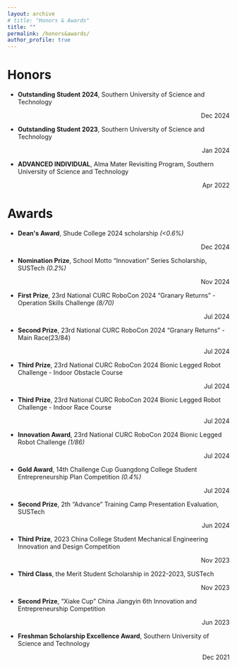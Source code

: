 ```yaml
---
layout: archive
# title: "Honors & Awards"
title: ""
permalink: /honors&awards/
author_profile: true
---
```


Honors
======
- **Outstanding Student 2024**, Southern University of Science and Technology
<div style="text-align: right;">Dec 2024</div>

- **Outstanding Student 2023**, Southern University of Science and Technology
<div style="text-align: right;">Jan 2024</div>

- **ADVANCED INDIVIDUAL**, Alma Mater Revisiting Program, Southern University of Science and Technology
<div style="text-align: right;">Apr 2022</div>

Awards
======
- **Dean's Award**, Shude College 2024 scholarship *(<0.6%)*
<div style="text-align: right;">Dec 2024</div>

- **Nomination Prize**, School Motto “Innovation” Series Scholarship, SUSTech *(0.2%)*
<div style="text-align: right;">Nov 2024</div>

- **First Prize**, 23rd National CURC RoboCon 2024 “Granary Returns” - Operation Skills Challenge *(8/70)*
<div style="text-align: right;">Jul 2024</div>
<!-- Committee of China University Robot Competition -->

- **Second Prize**, 23rd National CURC RoboCon 2024 “Granary Returns” - Main Race(23/84)
<div style="text-align: right;">Jul 2024</div>

- **Third Prize**, 23rd National CURC RoboCon 2024 Bionic Legged Robot Challenge - Indoor Obstacle Course
<div style="text-align: right;">Jul 2024</div>

- **Third Prize**, 23rd National CURC RoboCon 2024 Bionic Legged Robot Challenge - Indoor Race Course
<div style="text-align: right;">Jul 2024</div>

- **Innovation Award**, 23rd National CURC RoboCon 2024 Bionic Legged Robot Challenge *(1/86)*
<div style="text-align: right;">Jul 2024</div>

- **Gold Award**, 14th Challenge Cup Guangdong College Student Entrepreneurship Plan Competition *(0.4%)*
<div style="text-align: right;">Jul 2024</div>
<!-- Guangdong Provincial Committee of the Communist Youth League -->

- **Second Prize**, 2th “Advance” Training Camp Presentation Evaluation, SUSTech
<div style="text-align: right;">Jun 2024</div>

- **Third Prize**, 2023 China College Student Mechanical Engineering Innovation and Design Competition
<div style="text-align: right;">Nov 2023</div>
<!-- Chinese Mechanical Engineering Society -->

- **Third Class**, the Merit Student Scholarship in 2022-2023, SUSTech
<div style="text-align: right;">Nov 2023</div>

- **Second Prize**, “Xiake Cup” China Jiangyin 6th Innovation and Entrepreneurship Competition
<div style="text-align: right;">Jun 2023</div>

- **Freshman Scholarship Excellence Award**, Southern University of Science and Technology
<div style="text-align: right;">Dec 2021</div>



